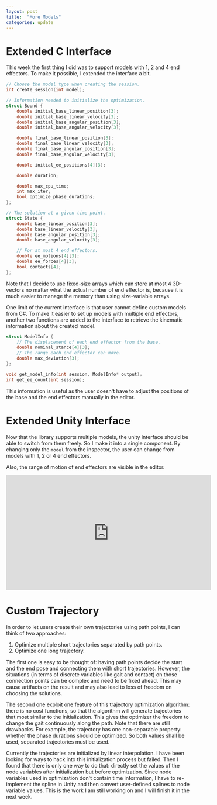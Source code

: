 ```yaml
---
layout: post
title:  "More Models"
categories: update
---
```

# Extended C Interface
This week the first thing I did was to support models with 1, 2 and 4 end effectors.
To make it possible, I extended the interface a bit.

```c++
// Choose the model type when creating the session.
int create_session(int model);

// Information needed to initialize the optimization.
struct Bound {
    double initial_base_linear_position[3];
    double initial_base_linear_velocity[3];
    double initial_base_angular_position[3];
    double initial_base_angular_velocity[3];

    double final_base_linear_position[3];
    double final_base_linear_velocity[3];
    double final_base_angular_position[3];
    double final_base_angular_velocity[3];

    double initial_ee_positions[4][3];

    double duration;

    double max_cpu_time;
    int max_iter;
    bool optimize_phase_durations;
};

// The solution at a given time point.
struct State {
    double base_linear_position[3];
    double base_linear_velocity[3];
    double base_angular_position[3];
    double base_angular_velocity[3];

    // For at most 4 end effectors.
    double ee_motions[4][3];
    double ee_forces[4][3];
    bool contacts[4];
};
```

Note that I decide to use fixed-size arrays which can store at most 4 3D-vectors no matter what the actual number of end effector is,
because it is much easier to manage the memory than using size-variable arrays.

One limit of the current interface is that user cannot define custom models from C#.
To make it easier to set up models with multiple end effectors, another two functions are added to the interface to retrieve the kinematic information about the created model.

```c++
struct ModelInfo {
    // The displacement of each end effector from the base.
    double nominal_stance[4][3];
    // The range each end effector can move.
    double max_deviation[3];
};

void get_model_info(int session, ModelInfo* output);
int get_ee_count(int session);
```

This information is useful as the user doesn't have to adjust the positions of the base and the end effectors manually in the editor.

# Extended Unity Interface
Now that the library supports multiple models, the unity interface should be able to switch from them freely.
So I make it into a single component.
By changing only the `model` from the inspector, the user can change from models with 1, 2 or 4 end effectors.

Also, the range of motion of end effectors are visible in the editor.

<div style="text-align: center;"><iframe width="560" height="315" src="https://www.youtube.com/embed/F-rzrh0QiXQ" frameborder="0" allow="accelerometer; autoplay; clipboard-write; encrypted-media; gyroscope; picture-in-picture" allowfullscreen></iframe></div>

# Custom Trajectory
In order to let users create their own trajectories using path points, I can think of two approaches:
1. Optimize multiple short trajectories separated by path points.
2. Optimize one long trajectory.

The first one is easy to be thought of: having path points decide the start and the end pose and connecting them with short trajectories.
However, the situations (in terms of discrete variables like gait and contact) on those connection points can be complex and need to be fixed ahead.
This may cause artifacts on the result and may also lead to loss of freedom on choosing the solutions.

The second one exploit one feature of this trajectory optimization algorithm: there is no cost functions, so that the algorithm will generate trajectories that most similar to the initialization.
This gives the optimizer the freedom to change the gait continuously along the path.
Note that there are still drawbacks.
For example, the trajectory has one non-separable property: whether the phase durations should be optimized.
So both values shall be used, separated trajectories must be used.

Currently the trajectories are initialized by linear interpolation.
I have been looking for ways to hack into this initialization process but failed.
Then I found that there is only one way to do that: directly set the values of the node variables after initialization but before optimization.
Since node variables used in optimization don't contain time information, I have to re-implement the spline in Unity and then convert user-defined splines to node variable values.
This is the work I am still working on and I will finish it in the next week.